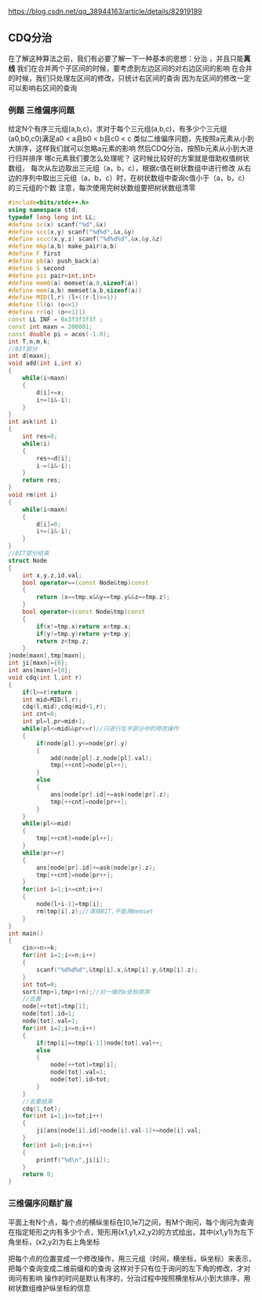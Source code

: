 https://blog.csdn.net/qq_38944163/article/details/82919189
## CDQ分治
在了解这种算法之前，我们有必要了解一下一种基本的思想：分治 ，并且只能**离线**
我们在合并两个子区间的时候，要考虑到左边区间的对右边区间的影响
在合并的时候，我们只处理左区间的修改，只统计右区间的查询
因为左区间的修改一定可以影响右区间的查询
### 例题 三维偏序问题
给定N个有序三元组(a,b,c)，求对于每个三元组(a,b,c)，有多少个三元组(a0,b0,c0)满足a0 < a且b0 < b且c0 < c 
类似二维偏序问题，先按照a元素从小到大排序，这样我们就可以忽略a元素的影响 
然后CDQ分治，按照b元素从小到大进行归并排序 
哪c元素我们要怎么处理呢？ 
这时候比较好的方案就是借助权值树状数组， 
每次从左边取出三元组（a，b，c），根据c值在树状数组中进行修改 
从右边的序列中取出三元组（a，b，c）时，在树状数组中查询c值小于（a，b，c）的三元组的个数 
注意，每次使用完树状数组要把树状数组清零
```cpp
#include<bits/stdc++.h>
using namespace std;
typedef long long int LL;
#define sc(x) scanf("%d",&x)
#define scc(x,y) scanf("%d%d",&x,&y)
#define sccc(x,y,z) scanf("%d%d%d",&x,&y,&z)
#define mkp(a,b) make_pair(a,b)
#define F first
#define pb(a) push_back(a)
#define S second
#define pii pair<int,int>
#define mem0(a) memset(a,0,sizeof(a))
#define mem(a,b) memset(a,b,sizeof(a))
#define MID(l,r) (l+((r-l)>>1))
#define ll(o) (o<<1)
#define rr(o) (o<<1|1)
const LL INF = 0x3f3f3f3f ;
const int maxn = 200001;
const double pi = acos(-1.0);
int T,n,m,k;
//BIT部分
int d[maxn];
void add(int i,int x)
{
    while(i<maxn)
    {
        d[i]+=x;
        i+=(i&-i);
    }
}
int ask(int i)
{
    int res=0;
    while(i)
    {
        res+=d[i];
        i-=(i&-i);
    }
    return res;
}
void rm(int i)
{
    while(i<maxn)
    {
        d[i]=0;
        i+=(i&-i);
    }
}
//BIT部分结束
struct Node
{
    int x,y,z,id,val;
    bool operator==(const Node&tmp)const
    {
        return (x==tmp.x&&y==tmp.y&&z==tmp.z);
    }
    bool operator<(const Node&tmp)const
    {
        if(x!=tmp.x)return x<tmp.x;
        if(y!=tmp.y)return y<tmp.y;
        return z<tmp.z;
    }
}node[maxn],tmp[maxn];
int ji[maxn]={0};
int ans[maxn]={0};
void cdq(int l,int r)
{
    if(l>=r)return ;
    int mid=MID(l,r);
    cdq(l,mid),cdq(mid+1,r);
    int cnt=0;
    int pl=l,pr=mid+1;
    while(pl<=mid&&pr<=r)//只进行左半部分中的修改操作
    {
        if(node[pl].y<=node[pr].y)
        {
            add(node[pl].z,node[pl].val);
            tmp[++cnt]=node[pl++];
        }
        else
        {
            ans[node[pr].id]+=ask(node[pr].z);
            tmp[++cnt]=node[pr++];
        }
    }
    while(pl<=mid)
    {
        tmp[++cnt]=node[pl++];
    }
    while(pr<=r)
    {
        ans[node[pr].id]+=ask(node[pr].z);
        tmp[++cnt]=node[pr++];
    }
    for(int i=1;i<=cnt;i++)
    {
        node[l+i-1]=tmp[i];
        rm(tmp[i].z);//清除BIT,不能用memset
    }
}
int main()
{
    cin>>n>>k;
    for(int i=1;i<=n;i++)
    {
        scanf("%d%d%d",&tmp[i].x,&tmp[i].y,&tmp[i].z);
    }
    int tot=0;
    sort(tmp+1,tmp+1+n);//对一维的x坐标排序
    //去重
    node[++tot]=tmp[1];
    node[tot].id=1;
    node[tot].val=1;
    for(int i=2;i<=n;i++)
    {
        if(tmp[i]==tmp[i-1])node[tot].val++;
        else
        {
            node[++tot]=tmp[i];
            node[tot].val=1;
            node[tot].id=tot;
        }
    }
    //去重结束
    cdq(1,tot);
    for(int i=1;i<=tot;i++)
    {
        ji[ans[node[i].id]+node[i].val-1]+=node[i].val;
    }
    for(int i=0;i<n;i++)
    {
        printf("%d\n",ji[i]);
    }
    return 0;
}
```
### 三维偏序问题扩展
平面上有N个点，每个点的横纵坐标在[0,1e7]之间，有M个询问，每个询问为查询在指定矩形之内有多少个点，矩形用(x1,y1,x2,y2)的方式给出，其中(x1,y1)为左下角坐标，(x2,y2)为右上角坐标

把每个点的位置变成一个修改操作，用三元组（时间，横坐标，纵坐标）来表示，把每个查询变成二维前缀和的查询 
这样对于只有位于询问的左下角的修改，才对询问有影响 
操作的时间是默认有序的，分治过程中按照横坐标从小到大排序，用树状数组维护纵坐标的信息
